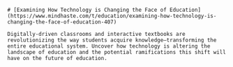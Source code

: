 
    # [Examining How Technology is Changing the Face of Education](https://www.mindhaste.com/t/education/examining-how-technology-is-changing-the-face-of-education-407)

    Digitally-driven classrooms and interactive textbooks are revolutionizing the way students acquire knowledge—transforming the entire educational system. Uncover how technology is altering the landscape of education and the potential ramifications this shift will have on the future of education.
    